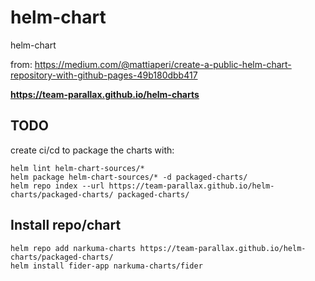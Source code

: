 # helm-chart
helm-chart

from: https://medium.com/@mattiaperi/create-a-public-helm-chart-repository-with-github-pages-49b180dbb417

**https://team-parallax.github.io/helm-charts**

## TODO
create ci/cd to package the charts with:
```
helm lint helm-chart-sources/*
helm package helm-chart-sources/* -d packaged-charts/
helm repo index --url https://team-parallax.github.io/helm-charts/packaged-charts/ packaged-charts/
```

## Install repo/chart
```
helm repo add narkuma-charts https://team-parallax.github.io/helm-charts/packaged-charts/
helm install fider-app narkuma-charts/fider
```
